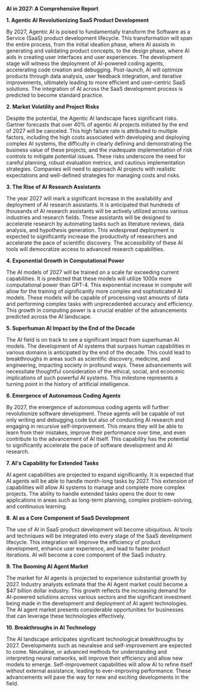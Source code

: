 **AI in 2027: A Comprehensive Report**

**1. Agentic AI Revolutionizing SaaS Product Development**

By 2027, Agentic AI is poised to fundamentally transform the Software as a Service (SaaS) product development lifecycle. This transformation will span the entire process, from the initial ideation phase, where AI assists in generating and validating product concepts, to the design phase, where AI aids in creating user interfaces and user experiences. The development stage will witness the deployment of AI-powered coding agents, accelerating code creation and debugging. Post-launch, AI will optimize products through data analysis, user feedback integration, and iterative improvements, ultimately leading to more efficient and user-centric SaaS solutions. The integration of AI across the SaaS development process is predicted to become standard practice.

**2. Market Volatility and Project Risks**

Despite the potential, the Agentic AI landscape faces significant risks. Gartner forecasts that over 40% of agentic AI projects initiated by the end of 2027 will be canceled. This high failure rate is attributed to multiple factors, including the high costs associated with developing and deploying complex AI systems, the difficulty in clearly defining and demonstrating the business value of these projects, and the inadequate implementation of risk controls to mitigate potential issues. These risks underscore the need for careful planning, robust evaluation metrics, and cautious implementation strategies. Companies will need to approach AI projects with realistic expectations and well-defined strategies for managing costs and risks.

**3. The Rise of AI Research Assistants**

The year 2027 will mark a significant increase in the availability and deployment of AI research assistants. It is anticipated that hundreds of thousands of AI research assistants will be actively utilized across various industries and research fields. These assistants will be designed to accelerate research by automating tasks such as literature reviews, data analysis, and hypothesis generation. This widespread deployment is expected to significantly increase the productivity of researchers and accelerate the pace of scientific discovery. The accessibility of these AI tools will democratize access to advanced research capabilities.

**4. Exponential Growth in Computational Power**

The AI models of 2027 will be trained on a scale far exceeding current capabilities. It is predicted that these models will utilize 1000x more computational power than GPT-4. This exponential increase in compute will allow for the training of significantly more complex and sophisticated AI models. These models will be capable of processing vast amounts of data and performing complex tasks with unprecedented accuracy and efficiency. This growth in computing power is a crucial enabler of the advancements predicted across the AI landscape.

**5. Superhuman AI Impact by the End of the Decade**

The AI field is on track to see a significant impact from superhuman AI models. The development of AI systems that surpass human capabilities in various domains is anticipated by the end of the decade. This could lead to breakthroughs in areas such as scientific discovery, medicine, and engineering, impacting society in profound ways. These advancements will necessitate thoughtful consideration of the ethical, social, and economic implications of such powerful AI systems. This milestone represents a turning point in the history of artificial intelligence.

**6. Emergence of Autonomous Coding Agents**

By 2027, the emergence of autonomous coding agents will further revolutionize software development. These agents will be capable of not only writing and debugging code but also of conducting AI research and engaging in recursive self-improvement. This means they will be able to learn from their mistakes, improve their performance over time, and even contribute to the advancement of AI itself. This capability has the potential to significantly accelerate the pace of software development and AI research.

**7. AI's Capability for Extended Tasks**

AI agent capabilities are projected to expand significantly. It is expected that AI agents will be able to handle month-long tasks by 2027. This extension of capabilities will allow AI systems to manage and complete more complex projects. The ability to handle extended tasks opens the door to new applications in areas such as long-term planning, complex problem-solving, and continuous learning.

**8. AI as a Core Component of SaaS Development**

The use of AI in SaaS product development will become ubiquitous. AI tools and techniques will be integrated into every stage of the SaaS development lifecycle. This integration will improve the efficiency of product development, enhance user experience, and lead to faster product iterations. AI will become a core component of the SaaS industry.

**9. The Booming AI Agent Market**

The market for AI agents is projected to experience substantial growth by 2027. Industry analysts estimate that the AI Agent market could become a $47 billion dollar industry. This growth reflects the increasing demand for AI-powered solutions across various sectors and the significant investment being made in the development and deployment of AI agent technologies. The AI agent market presents considerable opportunities for businesses that can leverage these technologies effectively.

**10. Breakthroughs in AI Technology**

The AI landscape anticipates significant technological breakthroughs by 2027. Developments such as neuralese and self-improvement are expected to come. Neuralese, or advanced methods for understanding and interpreting neural networks, will improve their efficiency and allow new models to emerge. Self-improvement capabilities will allow AI to refine itself without external assistance, leading to ever-improving performance. These advancements will pave the way for new and exciting developments in the field.